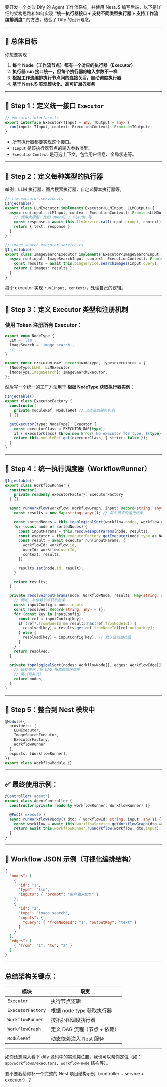 要开发一个类似 Dify 的 Agent 工作流系统，并使用 NestJS 编写后端，以下是详细的架构思路和如何实现 **“统一执行器接口 + 支持不同类型执行器 + 支持工作流编排调度”** 的方法，结合了 Dify 的设计理念。

---

## 🧠 总体目标

你想要实现：

1. **每个 Node（工作流节点）都有一个对应的执行器（Executor）**
2. **执行器 run 接口统一，但每个执行器的输入参数不一样**
3. **根据工作流编排执行节点间的连接关系，自动调度执行器**
4. **基于 NestJS 实现模块化、高可扩展的服务**

---

## 🔧 Step 1：定义统一接口 `Executor`

```ts
// executor.interface.ts
export interface Executor<TInput = any, TOutput = any> {
  run(input: TInput, context: ExecutionContext): Promise<TOutput>;
}
```

* 所有执行器都要实现这个接口。
* `TInput` 是该执行器节点的输入参数类型。
* `ExecutionContext` 是可选上下文，包含用户信息、全局状态等。

---

## 🧱 Step 2：定义每种类型的执行器

举例：LLM 执行器、图片搜索执行器、自定义脚本执行器等。

```ts
// llm-executor.service.ts
@Injectable()
export class LLMExecutor implements Executor<LLMInput, LLMOutput> {
  async run(input: LLMInput, context: ExecutionContext): Promise<LLMOutput> {
    // 调用大模型，比如 OpenAI / Claude 等
    const response = await this.llmService.call(input.prompt, context);
    return { text: response };
  }
}

// image-search-executor.service.ts
@Injectable()
export class ImageSearchExecutor implements Executor<ImageSearchInput, ImageSearchOutput> {
  async run(input: ImageSearchInput, context: ExecutionContext): Promise<ImageSearchOutput> {
    const results = await this.bingService.searchImages(input.query);
    return { images: results };
  }
}
```

每个 executor 实现 `run(input, context)`，处理自己的逻辑。

---

## 🧭 Step 3：定义 Executor 类型和注册机制

### 使用 Token 注册所有 Executor：

```ts
export enum NodeType {
  LLM = 'llm',
  ImageSearch = 'image_search',
  // ...
}

export const EXECUTOR_MAP: Record<NodeType, Type<Executor>> = {
  [NodeType.LLM]: LLMExecutor,
  [NodeType.ImageSearch]: ImageSearchExecutor,
};
```

然后写一个统一的工厂方法用于 **根据 NodeType 获取执行器实例**：

```ts
@Injectable()
export class ExecutorFactory {
  constructor(
    private moduleRef: ModuleRef // 动态获取服务实例
  ) {}

  getExecutor(type: NodeType): Executor {
    const executorClass = EXECUTOR_MAP[type];
    if (!executorClass) throw new Error(`No executor for type: ${type}`);
    return this.moduleRef.get(executorClass, { strict: false });
  }
}
```

---

## 🔄 Step 4：统一执行调度器（WorkflowRunner）

```ts
@Injectable()
export class WorkflowRunner {
  constructor(
    private readonly executorFactory: ExecutorFactory
  ) {}

  async runWorkflow(workflow: WorkflowGraph, input: Record<string, any>) {
    const results = new Map<string, any>(); // 每个节点的运行结果

    const sortedNodes = this.topologicalSort(workflow.nodes, workflow.edges);
    for (const node of sortedNodes) {
      const inputParams = this.resolveInputParams(node, results);
      const executor = this.executorFactory.getExecutor(node.type as NodeType);
      const result = await executor.run(inputParams, {
        workflowId: workflow.id,
        userId: workflow.userId,
        context: results,
      });

      results.set(node.id, result);
    }

    return results;
  }

  private resolveInputParams(node: WorkflowNode, results: Map<string, any>) {
    // 例如，从依赖节点获取结果
    const inputConfig = node.inputs;
    const resolved: Record<string, any> = {};
    for (const key in inputConfig) {
      const ref = inputConfig[key];
      if (ref?.fromNodeId && results.has(ref.fromNodeId)) {
        resolved[key] = results.get(ref.fromNodeId)[ref.outputKey];
      } else {
        resolved[key] = inputConfig[key]; // 默认值或静态值
      }
    }
    return resolved;
  }

  private topologicalSort(nodes: WorkflowNode[], edges: WorkflowEdge[]) {
    // 拓扑排序：将 DAG 按依赖顺序排序
    // 略（可补充）
    return nodes;
  }
}
```

---

## 🔌 Step 5：整合到 Nest 模块中

```ts
@Module({
  providers: [
    LLMExecutor,
    ImageSearchExecutor,
    ExecutorFactory,
    WorkflowRunner
  ],
  exports: [WorkflowRunner],
})
export class WorkflowModule {}
```

---

## ✅ 最终使用示例：

```ts
@Controller('agent')
export class AgentController {
  constructor(private readonly workflowRunner: WorkflowRunner) {}

  @Post('execute')
  async runWorkflow(@Body() dto: { workflowId: string; input: any }) {
    const workflow = await this.workflowService.getWorkflowGraph(dto.workflowId);
    return await this.workflowRunner.runWorkflow(workflow, dto.input);
  }
}
```

---

## 🧩 Workflow JSON 示例（可视化编排结构）

```json
{
  "nodes": [
    {
      "id": "1",
      "type": "llm",
      "inputs": { "prompt": "用户输入文本" }
    },
    {
      "id": "2",
      "type": "image_search",
      "inputs": {
        "query": { "fromNodeId": "1", "outputKey": "text" }
      }
    }
  ],
  "edges": [
    { "from": "1", "to": "2" }
  ]
}
```

---

## 总结架构关键点：

| 模块                | 职责                 |
| ----------------- | ------------------ |
| `Executor`        | 执行节点逻辑             |
| `ExecutorFactory` | 根据 node type 获取执行器 |
| `WorkflowRunner`  | 按拓扑图调度执行器          |
| `WorkflowGraph`   | 定义 DAG 流程（节点 + 依赖） |
| `ModuleRef`       | 动态依赖注入 Nest 服务     |

---

如你还想深入看下 dify 源码中的实现类位置，我也可以帮你定位（如：`app/workflows/executors`、`workflow-node` 结构等）。

要不要我给你补一个完整的 Nest 项目结构示例（controller + service + executor）？
